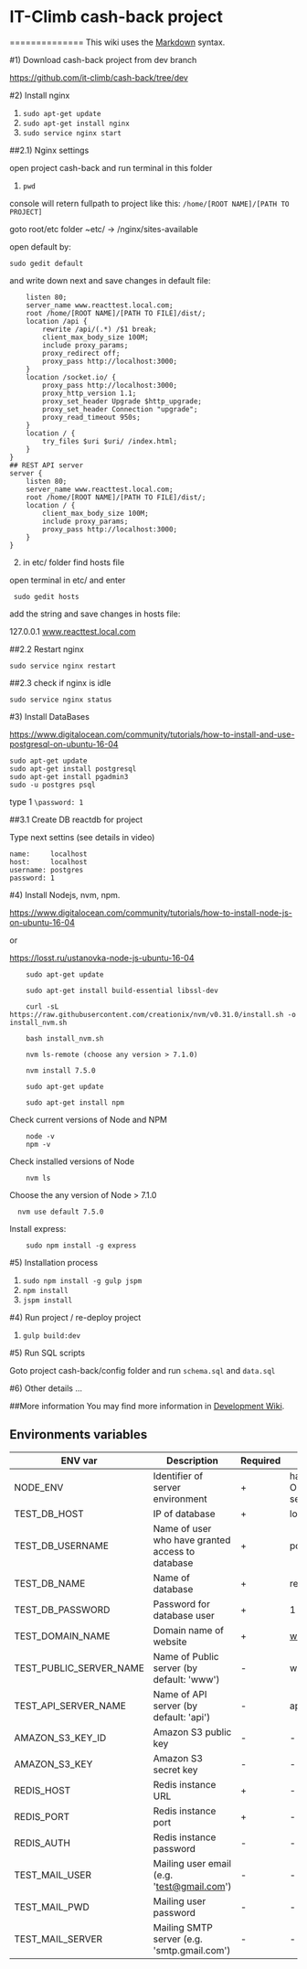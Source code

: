 # IT-Climb cash-back project
==============
This wiki uses the [Markdown](http://daringfireball.net/projects/markdown/) syntax.

#1) Download cash-back project from dev branch

https://github.com/it-climb/cash-back/tree/dev

#2) Install nginx

1.	```sudo apt-get update```
2.	```sudo apt-get install nginx```
3.	```sudo service nginx start```

##2.1) Nginx settings

open project cash-back and run terminal in this folder

1. `pwd` 

console will retern fullpath to project like this: `/home/[ROOT NAME]/[PATH TO PROJECT]`

goto root/etc folder ~etc/ -> /nginx/sites-available

open default by:

```sudo gedit default```

and write down next and save changes in default file: 

```server { 
    listen 80;
    server_name www.reacttest.local.com;
    root /home/[ROOT NAME]/[PATH TO FILE]/dist/;
    location /api { 
        rewrite /api/(.*) /$1 break; 
        client_max_body_size 100M; 
        include proxy_params; 
        proxy_redirect off; 
        proxy_pass http://localhost:3000; 
    } 
    location /socket.io/ { 
        proxy_pass http://localhost:3000; 
        proxy_http_version 1.1; 
        proxy_set_header Upgrade $http_upgrade; 
        proxy_set_header Connection "upgrade"; 
        proxy_read_timeout 950s; 
    } 
    location / { 
        try_files $uri $uri/ /index.html; 
    }
} 
## REST API server 
server { 
    listen 80; 
    server_name www.reacttest.local.com; 
    root /home/[ROOT NAME]/[PATH TO FILE]/dist/; 
    location / { 
        client_max_body_size 100M; 
        include proxy_params; 
        proxy_pass http://localhost:3000; 
    } 
}
```
2. in etc/ folder find hosts file

open terminal in etc/ and enter 

``` sudo gedit hosts```

add the string and save changes in hosts file:

127.0.0.1	www.reacttest.local.com

##2.2 Restart nginx

```sudo service nginx restart```

##2.3 check if nginx is idle

```sudo service nginx status```

#3) Install DataBases

https://www.digitalocean.com/community/tutorials/how-to-install-and-use-postgresql-on-ubuntu-16-04

	sudo apt-get update
	sudo apt-get install postgresql
	sudo apt-get install pgadmin3
	sudo -u postgres psql

type 1 ```\password: 1```

##3.1 Create DB reactdb for project

Type next settins (see details in video)

```
name:     localhost
host:     localhost
username: postgres
password: 1
```

#4) Install Nodejs, nvm, npm.
 
 https://www.digitalocean.com/community/tutorials/how-to-install-node-js-on-ubuntu-16-04

 or
    
 https://losst.ru/ustanovka-node-js-ubuntu-16-04  
    
    
    	sudo apt-get update
    
    	sudo apt-get install build-essential libssl-dev
    
    	curl -sL https://raw.githubusercontent.com/creationix/nvm/v0.31.0/install.sh -o install_nvm.sh
    
    	bash install_nvm.sh
    
    	nvm ls-remote (choose any version > 7.1.0)
    
    	nvm install 7.5.0
    
    	sudo apt-get update
    
    	sudo apt-get install npm
    	
 Check current versions of Node and NPM
    
    	node -v
    	npm -v
    
 Check installed versions of Node 

    	nvm ls
    
 Choose the any version of Node > 7.1.0
    
      nvm use default 7.5.0
    
 Install express:
    
    	sudo npm install -g express
    	
    	

#5) Installation process

1. ```sudo npm install -g gulp jspm```
2. ```npm install```
3. ```jspm install```

#4) Run project / re-deploy project

1. ```gulp build:dev```

#5) Run SQL scripts

Goto project cash-back/config folder and run `schema.sql` and `data.sql`

#6) Other details
...

##More information
You may find more information in [Development Wiki](https://bitbucket.org/react-it-climb/react-app/wiki).

## Environments variables

ENV var | Description | Required | Notes
------- | ----------- | -------- | --------
NODE_ENV |Identifier of server environment | + | has to be 'production' ONLY for PRODUCTION server
TEST_DB_HOST | IP of database | + | localhost |
TEST_DB_USERNAME | Name of user who have granted access to database | + | postgres | 
TEST_DB_NAME | Name of database | + | reactdb |  
TEST_DB_PASSWORD | Password for database user | + | 1 |
TEST_DOMAIN_NAME | Domain name of website| + | www.reacttest.local.com |
TEST_PUBLIC_SERVER_NAME | Name of Public server (by default: 'www') | - | www |
TEST_API_SERVER_NAME | Name of API server (by default: 'api') | - | api |
AMAZON_S3_KEY_ID | Amazon S3 public key  | - | - |
AMAZON_S3_KEY | Amazon S3 secret key | - | - |
REDIS_HOST | Redis instance URL | + | - |
REDIS_PORT | Redis instance port | + | - |
REDIS_AUTH | Redis instance password | - | - |
TEST_MAIL_USER | Mailing user email (e.g. 'test@gmail.com') | - | - |
TEST_MAIL_PWD | Mailing user password | - | - |
TEST_MAIL_SERVER | Mailing SMTP server (e.g. 'smtp.gmail.com') | - | - |
